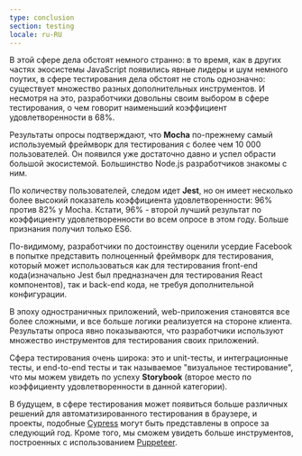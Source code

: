 ```yaml
---
type: conclusion
section: testing
locale: ru-RU
---
```

В этой сфере дела обстоят немного странно: в то время, как в других частях экосистемы JavaScript появились явные лидеры и шум немного поутих, в сфере тестирования дела обстоят не столь однозначно: существует множество разных дополнительных инструментов. И несмотря на это, разработчики довольны своим выбором в сфере тестирования, о чем говорит наименьший коэффициент удовлетворенности в 68%.

Результаты опросы подтверждают, что **Mocha** по-прежнему самый используемый фреймворк для тестирования с более чем 10 000 пользователей. Он появился уже достаточно давно и успел обрасти большой экосистемой. Большинство Node.js разработчиков знакомы с ним.

По количеству пользователей, следом идет **Jest**, но он имеет несколько более высокий показатель коэффициента удовлетворенности: 96% против 82% у Mocha. Кстати, 96% - второй лучший результат по коэффициенту удовлетворенности во всем опросе в этом году. Больше признания получил только ES6.

По-видимому, разработчики по достоинству оценили усердие Facebook в попытке представить полноценный фреймворк для тестирования, который может использоваться как для тестирования front-end кода(изначально Jest был предназначен для тестирования React компонентов), так и back-end кода, не требуя дополнительной конфигурации.

В эпоху одностраничных приложений, web-приложения становятся все более сложными, и все больше логики реализуется на стороне клиента. Результаты опроса явно показываются, что разработчики используют множество инструментов для тестирования своих приложений.

Сфера тестирования очень широка: это и unit-тесты, и интеграционные тесты, и end-to-end тесты и так называемое "визуальное тестирование", что мы можем увидеть по успеху **Storybook** (второе место по коэффициенту удовлетворенности в данной категории).

В будущем, в сфере тестирования может появиться больше различных решений для автоматизированного тестирования в браузере, и проекты, подобные [Cypress](https://www.cypress.io/) могут быть представлены в опросе за следующий год. Кроме того, мы сможем увидеть больше инструментов, построенных с использованием [Puppeteer](https://pptr.dev/).